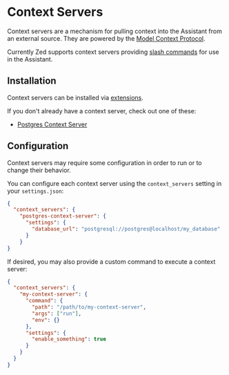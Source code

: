 # Context Servers

Context servers are a mechanism for pulling context into the Assistant from an external source. They are powered by the [Model Context Protocol](./model-context-protocol.md).

Currently Zed supports context servers providing [slash commands](./commands.md) for use in the Assistant.

## Installation

Context servers can be installed via [extensions](../extensions/context-servers.md).

If you don't already have a context server, check out one of these:

- [Postgres Context Server](https://github.com/zed-extensions/postgres-context-server)

## Configuration

Context servers may require some configuration in order to run or to change their behavior.

You can configure each context server using the `context_servers` setting in your `settings.json`:

```json
{
  "context_servers": {
    "postgres-context-server": {
      "settings": {
        "database_url": "postgresql://postgres@localhost/my_database"
      }
    }
}
```

If desired, you may also provide a custom command to execute a context server:

```json
{
  "context_servers": {
    "my-context-server": {
      "command": {
        "path": "/path/to/my-context-server",
        "args": ["run"],
        "env": {}
      },
      "settings": {
        "enable_something": true
      }
    }
  }
}
```
